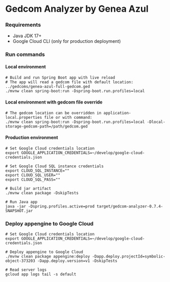 # Gedcom Analyzer by Genea Azul

### Requirements
- Java JDK 17+
- Google Cloud CLI (only for production deployment)

### Run commands

#### Local environment

```shell
# Build and run Spring Boot app with live reload
# The app will read a gedcom file with default location: ../gedcoms/genea-azul-full-gedcom.ged
./mvnw clean spring-boot:run -Dspring-boot.run.profiles=local
```

#### Local environment with gedcom file override

```shell
# The gedcom location can be overridden in application-local.properties file or with command:
./mvnw clean spring-boot:run -Dspring-boot.run.profiles=local -Dlocal-storage-gedcom-path=/path/gedcom.ged
```

#### Production environment

```shell
# Set Google Cloud credentials location
export GOOGLE_APPLICATION_CREDENTIALS=~/develop/google-cloud-credentials.json

# Set Google Cloud SQL instance credentials
export CLOUD_SQL_INSTANCE=""
export CLOUD_SQL_USER=""
export CLOUD_SQL_PASS=""

# Build jar artifact
./mvnw clean package -DskipTests

# Run Java app
java -jar -Dspring.profiles.active=prod target/gedcom-analyzer-0.7.4-SNAPSHOT.jar
```

### Deploy appengine to Google Cloud

```shell
# Set Google Cloud credentials location
export GOOGLE_APPLICATION_CREDENTIALS=~/develop/google-cloud-credentials.json

# Deploy appengine to Google Cloud
./mvnw clean package appengine:deploy -Dapp.deploy.projectId=symbolic-object-373203 -Dapp.deploy.version=v1 -DskipTests

# Read server logs
gcloud app logs tail -s default
```
